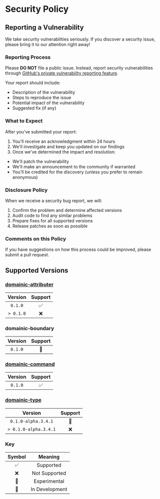# Security Policy

## Reporting a Vulnerability

We take security vulnerabilities seriously. If you discover a security issue, please bring it to our attention right away!

### Reporting Process

Please **DO NOT** file a public issue. Instead, report security vulnerabilities through
[GitHub's private vulnerability reporting feature](https://github.com/domainic/domainic/security/advisories/new).

Your report should include:

* Description of the vulnerability
* Steps to reproduce the issue
* Potential impact of the vulnerability
* Suggested fix (if any)

### What to Expect

After you've submitted your report:

1. You'll receive an acknowledgment within 24 hours
2. We'll investigate and keep you updated on our findings
3. Once we've determined the impact and resolution:
* We'll patch the vulnerability
* We'll make an announcement to the community if warranted
* You'll be credited for the discovery (unless you prefer to remain anonymous)

### Disclosure Policy

When we receive a security bug report, we will:

1. Confirm the problem and determine affected versions
2. Audit code to find any similar problems
3. Prepare fixes for all supported versions
4. Release patches as soon as possible

### Comments on this Policy

If you have suggestions on how this process could be improved, please submit a pull request.

## Supported Versions

### [domainic-attributer](https://github.com/domainic/domainic/blob/main/domainic-attributer/README.md)

|  Version  | Support |
|:---------:|:-------:|
|  `0.1.0`  |    ✅   |
| `> 0.1.0` |    ❌   |

### domainic-boundary

| Version | Support |
|:-------:|:-------:|
| `0.1.0` |   🚧    |

### [domainic-command](https://github.com/domainic/domainic/blob/main/domainic-command/README.md)

| Version | Support |
|:-------:|:-------:|
| `0.1.0` |   ✅    |

### [domainic-type](https://github.com/domainic/domainic/blob/main/domainic-type/README.md)

|        Version        | Support |
|:---------------------:|:-------:|
|  `0.1.0-alpha.3.4.1`  |   🧪    |
| `> 0.1.0-alpha.3.4.1` |    ❌   |

### Key

| Symbol | Meaning       |
|:------:|:-------------:|
|   ✅   | Supported     |
|   ❌   | Not Supported |
|   🧪   | Experimental  |
|   🚧   | In Development|
